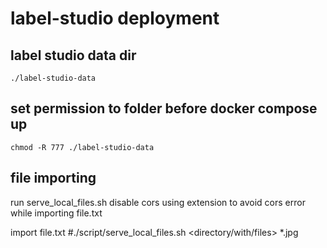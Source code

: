 # label-studio deployment

## label studio data dir

    ./label-studio-data

## set permission to folder before docker compose up
    chmod -R 777 ./label-studio-data

## file importing

run serve_local_files.sh
disable cors using extension to avoid cors error while importing file.txt

import file.txt
#./script/serve_local_files.sh <directory/with/files> *.jpg
